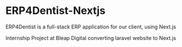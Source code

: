 # ERP4Dentist-Nextjs
ERP4Dentist is a full-stack ERP application for our client, using Next.js

Internship Project at Bleap Digital converting laravel website to Next.js